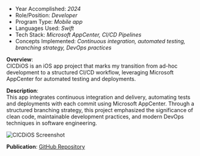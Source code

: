 - Year Accomplished: _2024_
- Role/Position: _Developer_
- Program Type: _Mobile app_
- Languages Used: _Swift_
- Tech Stack: _Microsoft AppCenter, CI/CD Pipelines_
- Concepts Implemented: _Continuous integration, automated testing, branching strategy, DevOps practices_

**Overview**:  
CICDiOS is an iOS app project that marks my transition from ad-hoc development to a structured CI/CD workflow, leveraging Microsoft AppCenter for automated testing and deployments.

**Description**:  
This app integrates continuous integration and delivery, automating tests and deployments with each commit using Microsoft AppCenter. Through a structured branching strategy, this project emphasized the significance of clean code, maintainable development practices, and modern DevOps techniques in software engineering.

![CICDiOS Screenshot](ci-cd.png)

**Publication**: [GitHub Repository](https://github.com/far1h/CICDiOS)  
